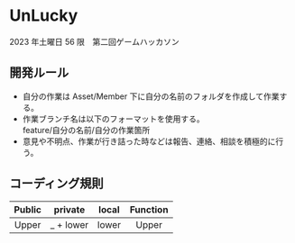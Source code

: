 # UnLucky
2023 年土曜日 56 限　第二回ゲームハッカソン

## 開発ルール
- 自分の作業は Asset/Member 下に自分の名前のフォルダを作成して作業する。
- 作業ブランチ名は以下のフォーマットを使用する。<br> feature/自分の名前/自分の作業箇所
- 意見や不明点、作業が行き詰った時などは報告、連絡、相談を積極的に行う。

## コーディング規則
|Public|private|local|Function|
|:--:|:--:|:--:|:--:|
|Upper|_ + lower|lower|Upper|
